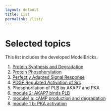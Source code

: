 ```yaml
---
layout: default
title: List
permalink: /list/
---
```


# Selected topics

This list includes the developed ModelBricks. 

1. <a href="/MB_ProteinSynthesisDegradation">Protein Synthesis and Degradation</a>
1. <a href="/MB_ProteinPhosphorylation/">Protein Phosphorylation</a>
1. <a href="/MB_PerfectlyAdapted/">Perfectly Adapted Signal Response</a>
1. <a href="/MB_PDGF_Src/">PDGF Regulated Activation of Src</a>
1. Phosphorilation of PLB by AKAP7 and PKA
1.  <a href="/MB_AKAP7_PLB/">module 2: AKAP7 binds PLB</a>
1.  <a href="/MB_cAMPproduction/">module1 a: cAMP production and degradation</a>
1.  <a href="/MB_PKAactivation/">module 1 b: PKA activation </a>

